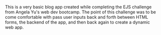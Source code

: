This is a very basic blog app created while completing the EJS challenge from Angela Yu's web dev bootcamp. The point of this challenge was to be come comfortable with pass user inputs back and forth between HTML forms, the backend of the app, and then back again to create a dynamic web app.
